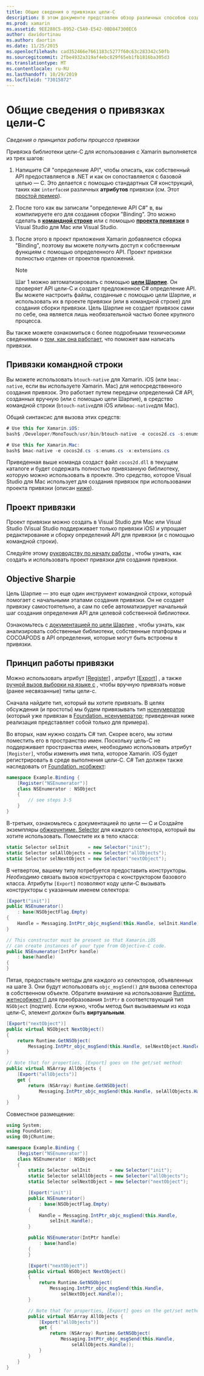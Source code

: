 ```yaml
---
title: Общие сведения о привязках цели-C
description: В этом документе представлен обзор различных способов создания C# привязок для кода цели-C, включая привязки командной строки, проекты привязки и целевые Шарпие. В нем также обсуждается принцип работы привязки.
ms.prod: xamarin
ms.assetid: 9EE288C5-8952-C5A9-E542-0BD847300EC6
author: davidortinau
ms.author: daortin
ms.date: 11/25/2015
ms.openlocfilehash: cad352466e7661183c5277f60c63c283342c50fb
ms.sourcegitcommit: 2fbe4932a319af4ebc829f65eb1fb1816ba305d3
ms.translationtype: MT
ms.contentlocale: ru-RU
ms.lasthandoff: 10/29/2019
ms.locfileid: "73015872"
---
```

# <a name="overview-of-objective-c-bindings"></a>Общие сведения о привязках цели-C

_Сведения о принципах работы процесса привязки_

Привязка библиотеки цели-C для использования с Xamarin выполняется из трех шагов:

1. Напишите C# "определение API", чтобы описать, как собственный API предоставляется в .NET и как он сопоставляется с базовой целью — C. Это делается с помощью стандартных C# конструкций, таких как `interface`и различных **атрибутов** привязки (см. Этот [простой пример](~/cross-platform/macios/binding/objective-c-libraries.md#Binding_an_API)).

2. После того как вы записали "определение API C#" в, вы компилируете его для создания сборки "Binding". Это можно сделать в [**командной строке**](#commandline) или с помощью [**проекта привязки**](#bindingproject) в Visual Studio для Mac или Visual Studio.

3. После этого в проект приложения Xamarin добавляется сборка "Binding", поэтому вы можете получить доступ к собственным функциям с помощью определенного API.
   Проект привязки полностью отделен от проектов приложений.

   > [!NOTE]
   > Шаг 1 можно автоматизировать с помощью [**цели Шарпие**](#objectivesharpie). Он проверяет API цели-C и создает предложенное C# определение API. Вы можете настроить файлы, созданные с помощью цели Шарпие, и использовать их в проекте привязки (или в командной строке) для создания сборки привязки. Цель Шарпие не создает привязок сами по себе, она является лишь необязательной частью более крупного процесса.

Вы также можете ознакомиться с более подробными техническими сведениями о [том, как она работает](#howitworks), что поможет вам написать привязки.

<a name="Command_Line_Bindings" /><a name="commandline" />

## <a name="command-line-bindings"></a>Привязки командной строки

Вы можете использовать `btouch-native` для Xamarin. iOS (или `bmac-native`, если вы используете Xamarin. Mac) для непосредственного создания привязок. Это работает путем передачи определений C# API, созданных вручную (или с помощью цели Шарпие), в средство командной строки (`btouch-native`для iOS или`bmac-native`для Mac).

Общий синтаксис для вызова этих средств:

```csharp
# Use this for Xamarin.iOS:
bash$ /Developer/MonoTouch/usr/bin/btouch-native -e cocos2d.cs -s:enums.cs -x:extensions.cs
```

```csharp
# Use this for Xamarin.Mac:
bash$ bmac-native -e cocos2d.cs -s:enums.cs -x:extensions.cs
```

Приведенная выше команда создаст файл `cocos2d.dll` в текущем каталоге и будет содержать полностью привязанную библиотеку, которую можно использовать в проекте. Это средство, которое Visual Studio для Mac использует для создания привязок при использовании проекта привязки (описан [ниже](#bindingproject)).

<a name="bindingproject" />

## <a name="binding-project"></a>Проект привязки

Проект привязки можно создать в Visual Studio для Mac или Visual Studio (Visual Studio поддерживает только привязки iOS) и упрощает редактирование и сборку определений API для привязки (и с помощью командной строки).

Следуйте этому [руководству по началу работы](~/cross-platform/macios/binding/objective-c-libraries.md#Getting_Started) , чтобы узнать, как создать и использовать проект привязки для создания привязки.

<a name="objectivesharpie" />

## <a name="objective-sharpie"></a>Objective Sharpie

Цель Шарпие — это еще один инструмент командной строки, который помогает с начальными этапами создания привязки. Он не создает привязку самостоятельно, а сам по себе автоматизирует начальный шаг создания определения API для целевой собственной библиотеки.

Ознакомьтесь с [документацией по цели Шарпие](~/cross-platform/macios/binding/objective-sharpie/index.md) , чтобы узнать, как анализировать собственные библиотеки, собственные платформы и COCOAPODS в API определения, которые могут быть встроены в привязки.

<a name="howitworks" />

## <a name="how-binding-works"></a>Принцип работы привязки

Можно использовать атрибут [[Register]](xref:Foundation.RegisterAttribute) , атрибут [[Export]](xref:Foundation.ExportAttribute) , а также [ручной вызов выборки на языке c](~/ios/internals/objective-c-selectors.md) , чтобы вручную привязать новые (ранее несвязанные) типы цели-c.

Сначала найдите тип, который вы хотите привязать. В целях обсуждения (и простоты) мы будем привязывать тип [нсенумератор](https://developer.apple.com/iphone/library/documentation/Cocoa/Reference/Foundation/Classes/NSEnumerator_Class/Reference/Reference.html) (который уже привязан в [Foundation. нсенумератор](xref:Foundation.NSEnumerator); приведенная ниже реализация представляет собой только для примера).

Во вторых, нам нужно создать C# тип. Скорее всего, мы хотим поместить его в пространство имен. Поскольку цель-C не поддерживает пространства имен, необходимо использовать атрибут `[Register]`, чтобы изменить имя типа, которое Xamarin. iOS будет регистрировать в среде выполнения цели-C. C# Тип должен также наследовать от [Foundation. нсобжект](xref:Foundation.NSObject):

```csharp
namespace Example.Binding {
    [Register("NSEnumerator")]
    class NSEnumerator : NSObject
    {
        // see steps 3-5
    }
}
```

В-третьих, ознакомьтесь с документацией по цели — C и Создайте экземпляры [обжкрунтиме. Selector](xref:ObjCRuntime.Selector) для каждого селектора, который вы хотите использовать. Поместите их в тело класса:

```csharp
static Selector selInit       = new Selector("init");
static Selector selAllObjects = new Selector("allObjects");
static Selector selNextObject = new Selector("nextObject");
```

В четвертом, вашему типу потребуется предоставить конструкторы. *Необходимо* связать вызов конструктора с конструктором базового класса. Атрибуты `[Export]` позволяют коду цели-C вызывать конструкторы с указанным именем селектора:

```csharp
[Export("init")]
public NSEnumerator()
    : base(NSObjectFlag.Empty)
{
    Handle = Messaging.IntPtr_objc_msgSend(this.Handle, selInit.Handle);
}
```

```csharp
// This constructor must be present so that Xamarin.iOS
// can create instances of your type from Objective-C code.
public NSEnumerator(IntPtr handle)
    : base(handle)
{
}
```

Пятая, предоставьте методы для каждого из селекторов, объявленных на шаге 3. Они будут использовать `objc_msgSend()` для вызова селектора в собственном объекте. Обратите внимание на использование [Runtime. жетнсобжект ()](xref:ObjCRuntime.Runtime.GetNSObject*) для преобразования `IntPtr` в соответствующий тип `NSObject` (подтип). Если нужно, чтобы метод был вызываемым из кода цели-C, элемент *должен* быть **виртуальным**.

```csharp
[Export("nextObject")]
public virtual NSObject NextObject()
{
    return Runtime.GetNSObject(
        Messaging.IntPtr_objc_msgSend(this.Handle, selNextObject.Handle));
}
```

```csharp
// Note that for properties, [Export] goes on the get/set method:
public virtual NSArray AllObjects {
    [Export("allObjects")]
    get {
        return (NSArray) Runtime.GetNSObject(
            Messaging.IntPtr_objc_msgSend(this.Handle, selAllObjects.Handle));
    }
}
```

Совместное размещение:

```csharp
using System;
using Foundation;
using ObjCRuntime;

namespace Example.Binding {
    [Register("NSEnumerator")]
    class NSEnumerator : NSObject
    {
        static Selector selInit       = new Selector("init");
        static Selector selAllObjects = new Selector("allObjects");
        static Selector selNextObject = new Selector("nextObject");

        [Export("init")]
        public NSEnumerator()
            : base(NSObjectFlag.Empty)
        {
            Handle = Messaging.IntPtr_objc_msgSend(this.Handle,
                selInit.Handle);
        }

        public NSEnumerator(IntPtr handle)
            : base(handle)
        {
        }

        [Export("nextObject")]
        public virtual NSObject NextObject()
        {
            return Runtime.GetNSObject(
                Messaging.IntPtr_objc_msgSend(this.Handle,
                    selNextObject.Handle));
        }

        // Note that for properties, [Export] goes on the get/set method:
        public virtual NSArray AllObjects {
            [Export("allObjects")]
            get {
                return (NSArray) Runtime.GetNSObject(
                    Messaging.IntPtr_objc_msgSend(this.Handle,
                        selAllObjects.Handle));
            }
        }
    }
}
```
